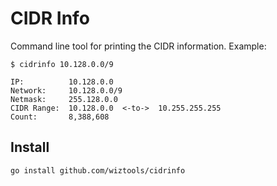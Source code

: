 # CIDR Info

Command line tool for printing the CIDR information. Example:

```
$ cidrinfo 10.128.0.0/9

IP:          10.128.0.0
Network:     10.128.0.0/9
Netmask:     255.128.0.0
CIDR Range:  10.128.0.0  <-to->  10.255.255.255
Count:       8,388,608
```

## Install

```
go install github.com/wiztools/cidrinfo
```
